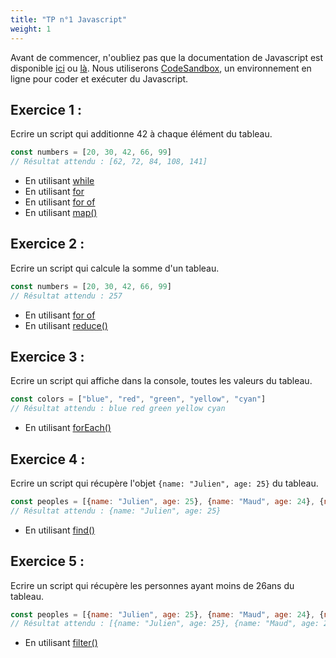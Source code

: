 ```yaml
---
title: "TP n°1 Javascript"
weight: 1
---
```


Avant de commencer, n'oubliez pas que la documentation de Javascript est disponible [ici](https://developer.mozilla.org/fr/docs/Web/JavaScript) ou [là](https://www.w3schools.com/js/default.asp). Nous utiliserons [CodeSandbox](https://codesandbox.io/s/vanilla), un environnement en ligne pour coder et exécuter du Javascript.

## Exercice 1 :

Ecrire un script qui additionne 42 à chaque élément du tableau.

```javascript
const numbers = [20, 30, 42, 66, 99]
// Résultat attendu : [62, 72, 84, 108, 141]
```

 * En utilisant [while](https://developer.mozilla.org/fr/docs/Web/JavaScript/Reference/Instructions/while)
 * En utilisant [for](https://developer.mozilla.org/fr/docs/Web/JavaScript/Reference/Instructions/for)
 * En utilisant [for of](https://developer.mozilla.org/fr/docs/Web/JavaScript/Reference/Instructions/for...of)
 * En utilisant [map()](https://developer.mozilla.org/fr/docs/Web/JavaScript/Reference/Objets_globaux/Array/map)

## Exercice 2 : 

Ecrire un script qui calcule la somme d'un tableau.

```javascript
const numbers = [20, 30, 42, 66, 99]
// Résultat attendu : 257
```

 * En utilisant [for of](https://developer.mozilla.org/fr/docs/Web/JavaScript/Reference/Instructions/for...of)
 * En utilisant [reduce()](https://developer.mozilla.org/fr/docs/Web/JavaScript/Reference/Objets_globaux/Array/reduce)

## Exercice 3 : 

Ecrire un script qui affiche dans la console, toutes les valeurs du tableau.

```javascript
const colors = ["blue", "red", "green", "yellow", "cyan"]
// Résultat attendu : blue red green yellow cyan
```

 * En utilisant [forEach()](https://developer.mozilla.org/fr/docs/Web/JavaScript/Reference/Objets_globaux/Array/forEach)

## Exercice 4 : 

Ecrire un script qui récupère l'objet `{name: "Julien", age: 25}` du tableau.

```javascript
const peoples = [{name: "Julien", age: 25}, {name: "Maud", age: 24}, {name: "Bastien", age: 22}, {name: "Raphaël", age: 28}, {name: "Alexandre", age: 42}, {name: "Julien", age: 55}]
// Résultat attendu : {name: "Julien", age: 25}
```

 * En utilisant [find()](https://developer.mozilla.org/fr/docs/Web/JavaScript/Reference/Objets_globaux/Array/find)

## Exercice 5 : 

Ecrire un script qui récupère les personnes ayant moins de 26ans du tableau.

```javascript
const peoples = [{name: "Julien", age: 25}, {name: "Maud", age: 24}, {name: "Bastien", age: 22}, {name: "Raphaël", age: 28}, {name: "Alexandre", age: 42}, {name: "Julien", age: 55}]
// Résultat attendu : [{name: "Julien", age: 25}, {name: "Maud", age: 24}, {name: "Bastien", age: 22}]
```

 * En utilisant [filter()](https://developer.mozilla.org/fr/docs/Web/JavaScript/Reference/Objets_globaux/Array/filter)
